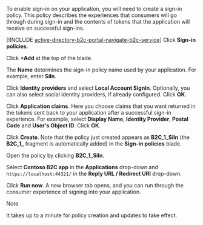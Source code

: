 To enable sign-in on your application, you will need to create a sign-in policy. This policy describes the experiences that consumers will go through during sign-in and the contents of tokens that the application will receive on successful sign-ins.

[!INCLUDE [active-directory-b2c-portal-navigate-b2c-service](active-directory-b2c-portal-navigate-b2c-service.md)]
Click **Sign-in policies**.

Click **+Add** at the top of the blade.

The **Name** determines the sign-in policy name used by your application. For example, enter **SiIn**.

Click **Identity providers** and select **Local Account SignIn**. Optionally, you can also select social identity providers, if already configured. Click **OK**.

Click **Application claims**. Here you choose claims that you want returned in the tokens sent back to your application after a successful sign-in experience. For example, select **Display Name**, **Identity Provider**, **Postal Code**  and **User's Object ID**. Click **OK**.

Click **Create**. Note that the policy just created appears as **B2C_1_SiIn** (the **B2C\_1\_** fragment is automatically added) in the **Sign-in policies** blade.

Open the policy by clicking **B2C_1_SiIn**.

Select **Contoso B2C app** in the **Applications** drop-down and `https://localhost:44321/` in the **Reply URL / Redirect URI** drop-down.

Click **Run now**. A new browser tab opens, and you can run through the consumer experience of signing into your application.

> [!NOTE]
> It takes up to a minute for policy creation and updates to take effect.
>